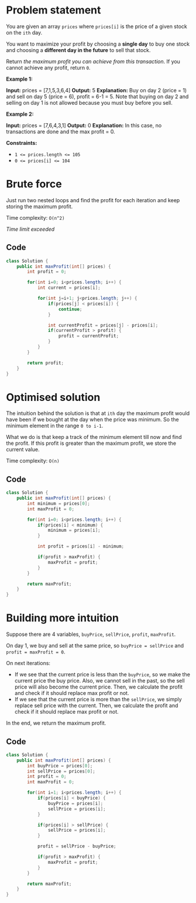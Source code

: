 # Problem statement

You are given an array `prices` where `prices[i]` is the price of a given stock on the `ith` day.

You want to maximize your profit by choosing a **single day** to buy one stock and choosing a **different day in the future** to sell that stock.

Return _the maximum profit you can achieve from this transaction_. If you cannot achieve any profit, return `0`.

**Example 1:**

**Input:** prices = \[7,1,5,3,6,4]
**Output:** 5
**Explanation:** Buy on day 2 (price = 1) and sell on day 5 (price = 6), profit = 6-1 = 5.
Note that buying on day 2 and selling on day 1 is not allowed because you must buy before you sell.

**Example 2:**

**Input:** prices = \[7,6,4,3,1]
**Output:** 0
**Explanation:** In this case, no transactions are done and the max profit = 0.

**Constraints:**

- `1 <= prices.length <= 105`
- `0 <= prices[i] <= 104`

# Brute force

Just run two nested loops and find the profit for each iteration and keep storing the maximum profit.

Time complexity: `O(n^2)`

*Time limit exceeded*
## Code

```java
class Solution {
    public int maxProfit(int[] prices) {
        int profit = 0;

        for(int i=0; i<prices.length; i++) {
            int current = prices[i];

            for(int j=i+1; j<prices.length; j++) {
                if(prices[j] < prices[i]) {
                    continue;
                }

                int currentProfit = prices[j] - prices[i];
                if(currentProfit > profit) {
                    profit = currentProfit;
                }
            }
        }

        return profit;
    }
}
```

# Optimised solution

The intuition behind the solution is that at `ith` day the maximum profit would have been if we bought at the day when the price was minimum. So the minimum element in the range `0 to i-1`.

What we do is that keep a track of the minimum element till now and find the profit. If this profit is greater than the maximum profit, we store the current value.

Time complexity: `O(n)`

## Code

```java
class Solution {
    public int maxProfit(int[] prices) {
        int minimum = prices[0];
        int maxProfit = 0;

        for(int i=0; i<prices.length; i++) {
            if(prices[i] < minimum) {
                minimum = prices[i];
            }

            int profit = prices[i] - minimum;

            if(profit > maxProfit) {
                maxProfit = profit;
            }
        }

        return maxProfit;
    }
}
```

# Building more intuition

Suppose there are 4 variables, `buyPrice`, `sellPrice`, `profit`, `maxProfit`.

On day 1, we buy and sell at the same price, so `buyPrice = sellPrice` and `profit = maxProfit = 0`.

On next iterations:

- If we see that the current price is less than the `buyPrice`, so we make the current price the buy price. Also, we cannot sell in the past, so the sell price will also become the current price. Then, we calculate the profit and check if it should replace max profit or not.
- If we see that the current price is more than the `sellPrice`, we simply replace sell price with the current. Then, we calculate the profit and check if it should replace max profit or not.

In the end, we return the maximum profit.

## Code

```java
class Solution {
    public int maxProfit(int[] prices) {
        int buyPrice = prices[0];
        int sellPrice = prices[0];
        int profit = 0;
        int maxProfit = 0;

        for(int i=1; i<prices.length; i++) {
            if(prices[i] < buyPrice) {
                buyPrice = prices[i];
                sellPrice = prices[i];
            }

            if(prices[i] > sellPrice) {
                sellPrice = prices[i];
            }

            profit = sellPrice - buyPrice;

            if(profit > maxProfit) {
                maxProfit = profit;
            }
        }

        return maxProfit;
    }
}
```
